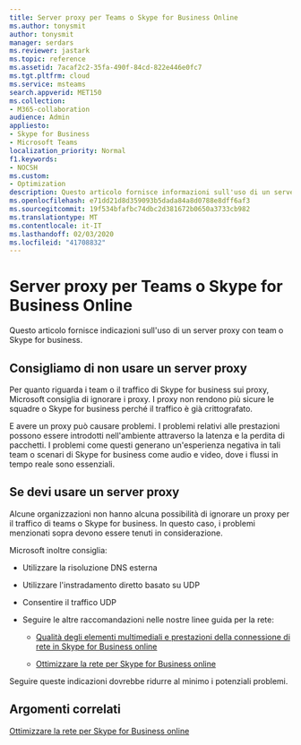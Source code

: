 ```yaml
---
title: Server proxy per Teams o Skype for Business Online
ms.author: tonysmit
author: tonysmit
manager: serdars
ms.reviewer: jastark
ms.topic: reference
ms.assetid: 7acaf2c2-35fa-490f-84cd-822e446e0fc7
ms.tgt.pltfrm: cloud
ms.service: msteams
search.appverid: MET150
ms.collection:
- M365-collaboration
audience: Admin
appliesto:
- Skype for Business
- Microsoft Teams
localization_priority: Normal
f1.keywords:
- NOCSH
ms.custom:
- Optimization
description: Questo articolo fornisce informazioni sull'uso di un server proxy con team o Skype for business.
ms.openlocfilehash: e71dd21d8d359093b5dada84a8d0788e8dff6af3
ms.sourcegitcommit: 19f534bfafbc74dbc2d381672b0650a3733cb982
ms.translationtype: MT
ms.contentlocale: it-IT
ms.lasthandoff: 02/03/2020
ms.locfileid: "41708832"
---
```

# <a name="proxy-servers-for-teams-or-skype-for-business-online"></a>Server proxy per Teams o Skype for Business Online

Questo articolo fornisce indicazioni sull'uso di un server proxy con team o Skype for business.
  
## <a name="not-using-a-proxy-server-is-recommended"></a>Consigliamo di non usare un server proxy

Per quanto riguarda i team o il traffico di Skype for business sui proxy, Microsoft consiglia di ignorare i proxy. I proxy non rendono più sicure le squadre o Skype for business perché il traffico è già crittografato.
  
E avere un proxy può causare problemi. I problemi relativi alle prestazioni possono essere introdotti nell'ambiente attraverso la latenza e la perdita di pacchetti. I problemi come questi generano un'esperienza negativa in tali team o scenari di Skype for business come audio e video, dove i flussi in tempo reale sono essenziali.
  
## <a name="if-you-need-to-use-a-proxy-server"></a>Se devi usare un server proxy

Alcune organizzazioni non hanno alcuna possibilità di ignorare un proxy per il traffico di teams o Skype for business. In questo caso, i problemi menzionati sopra devono essere tenuti in considerazione.
  
Microsoft inoltre consiglia:
  
- Utilizzare la risoluzione DNS esterna
    
- Utilizzare l'instradamento diretto basato su UDP
    
- Consentire il traffico UDP
    
- Seguire le altre raccomandazioni nelle nostre linee guida per la rete:
    
  - [Qualità degli elementi multimediali e prestazioni della connessione di rete in Skype for Business online](https://support.office.com/en-us/article/Media-Quality-and-Network-Connectivity-Performance-in-Skype-for-Business-Online-5fe3e01b-34cf-44e0-b897-b0b2a83f0917)
    
  - [Ottimizzare la rete per Skype for Business online](https://support.office.com/en-us/article/Optimizing-your-network-for-Skype-for-Business-Online-b363bdca-b00d-4150-96c3-ec7eab5a8a43)
    
Seguire queste indicazioni dovrebbe ridurre al minimo i potenziali problemi.
  
## <a name="related-topics"></a>Argomenti correlati

[Ottimizzare la rete per Skype for Business online](https://support.office.com/en-us/article/Optimizing-your-network-for-Skype-for-Business-Online-b363bdca-b00d-4150-96c3-ec7eab5a8a43)

  
 